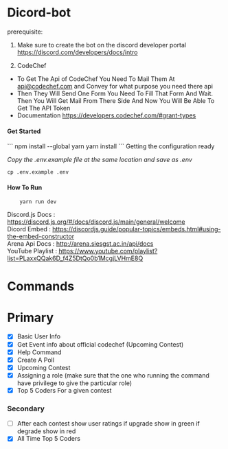 # Dicord-bot
prerequisite: 

  1) Make sure to create the bot on the discord developer portal https://discord.com/developers/docs/intro
  
  2) CodeChef
- To Get The Api of CodeChef You Need To Mail Them At api@codechef.com and Convey for what purpose you need there api
- Then They Will Send One Form You Need To Fill That Form And Wait. Then You Will Get Mail From There Side And Now You Will Be Able To Get The API Token 
- Documentation https://developers.codechef.com/#grant-types
<h4> Get Started</h4>
``` 
    npm install --global yarn
    yarn install 
```
Getting the configuration ready

*Copy the .env.example file at the same location and save as .env*
```
cp .env.example .env
```
<h4> How To Run </h4>

```
    yarn run dev
```

Discord.js Docs : https://discord.js.org/#/docs/discord.js/main/general/welcome
<br>
Dicord Embed : https://discordjs.guide/popular-topics/embeds.html#using-the-embed-constructor
<br>
Arena Api Docs : http://arena.siesgst.ac.in/api/docs
<br>
YouTube Playlist : https://www.youtube.com/playlist?list=PLaxxQQak6D_f4Z5DtQo0b1McgjLVHmE8Q

<h1>Commands</h1>
<h1>Primary</h1>

- [x] Basic User Info
- [x] Get Event info about official codechef (Upcoming Contest)
- [x] Help Command
- [x] Create A Poll
- [x] Upcoming Contest
- [x] Assigning a role (make sure that the one who running the command have privilege to give the particular role)
- [x] Top 5 Coders For a given contest

<h3>Secondary</h3>

- [ ] After each contest show user ratings if upgrade show in green if degrade show in red
- [x] All Time Top 5 Coders
